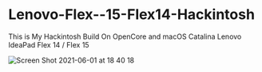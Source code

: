 # Lenovo-Flex--15-Flex14-Hackintosh
This is My Hackintosh Build On OpenCore and macOS Catalina 
Lenovo IdeaPad Flex 14 / Flex 15

![Screen Shot 2021-06-01 at 18 40 18](https://user-images.githubusercontent.com/85201616/120402951-e4295200-c308-11eb-96a8-2bf458261bea.png)

